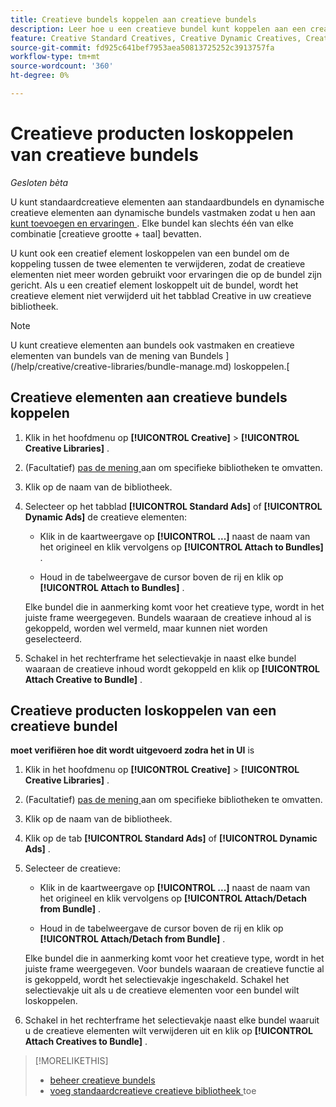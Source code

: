 ```yaml
---
title: Creatieve bundels koppelen aan creatieve bundels
description: Leer hoe u een creatieve bundel kunt koppelen aan een creatieve bundel.
feature: Creative Standard Creatives, Creative Dynamic Creatives, Creative Bundles
source-git-commit: fd925c641bef7953aea50813725252c3913757fa
workflow-type: tm+mt
source-wordcount: '360'
ht-degree: 0%

---
```


# Creatieve producten loskoppelen van creatieve bundels

*Gesloten bèta*

U kunt standaardcreatieve elementen aan standaardbundels en dynamische creatieve elementen aan dynamische bundels vastmaken zodat u hen aan [ kunt toevoegen en ervaringen ](/help/creative/experiences/experience-about.md). Elke bundel kan slechts één van elke combinatie \[creatieve grootte + taal\] bevatten.

U kunt ook een creatief element loskoppelen van een bundel om de koppeling tussen de twee elementen te verwijderen, zodat de creatieve elementen niet meer worden gebruikt voor ervaringen die op de bundel zijn gericht. Als u een creatief element loskoppelt uit de bundel, wordt het creatieve element niet verwijderd uit het tabblad Creative in uw creatieve bibliotheek.

>[!NOTE]
>
>U kunt creatieve elementen aan bundels ook vastmaken en creatieve elementen van bundels van de mening van Bundels ](/help/creative/creative-libraries/bundle-manage.md) loskoppelen.[

## Creatieve elementen aan creatieve bundels koppelen

1. Klik in het hoofdmenu op **[!UICONTROL Creative]** > **[!UICONTROL Creative Libraries]** .

1. (Facultatief) [ pas de mening ](/help/creative/introduction/customize-data-views.md) aan om specifieke bibliotheken te omvatten.

1. Klik op de naam van de bibliotheek.

1. Selecteer op het tabblad **[!UICONTROL Standard Ads]** of **[!UICONTROL Dynamic Ads]** de creatieve elementen:

   * Klik in de kaartweergave op **[!UICONTROL ...]** naast de naam van het origineel en klik vervolgens op **[!UICONTROL Attach to Bundles]** .

   * Houd in de tabelweergave de cursor boven de rij en klik op **[!UICONTROL Attach to Bundles]** .

   Elke bundel die in aanmerking komt voor het creatieve type, wordt in het juiste frame weergegeven. Bundels waaraan de creatieve inhoud al is gekoppeld, worden wel vermeld, maar kunnen niet worden geselecteerd.

1. Schakel in het rechterframe het selectievakje in naast elke bundel waaraan de creatieve inhoud wordt gekoppeld en klik op **[!UICONTROL Attach Creative to Bundle]** .

## Creatieve producten loskoppelen van een creatieve bundel

**moet verifiëren hoe dit wordt uitgevoerd zodra het in UI** is

<!-- Verify and edit all of the following, including the command names and where they're available -- not in UI yet as of 1/17. I'm not sure what the UI will really look like. -->

1. Klik in het hoofdmenu op **[!UICONTROL Creative]** > **[!UICONTROL Creative Libraries]** .

1. (Facultatief) [ pas de mening ](/help/creative/introduction/customize-data-views.md) aan om specifieke bibliotheken te omvatten.

1. Klik op de naam van de bibliotheek.

1. Klik op de tab **[!UICONTROL Standard Ads]** of **[!UICONTROL Dynamic Ads]** .

1. Selecteer de creatieve:

   * Klik in de kaartweergave op **[!UICONTROL ...]** naast de naam van het origineel en klik vervolgens op **[!UICONTROL Attach/Detach from Bundle]** .

   * Houd in de tabelweergave de cursor boven de rij en klik op **[!UICONTROL Attach/Detach from Bundle]** .

   Elke bundel die in aanmerking komt voor het creatieve type, wordt in het juiste frame weergegeven. Voor bundels waaraan de creatieve functie al is gekoppeld, wordt het selectievakje ingeschakeld. Schakel het selectievakje uit als u de creatieve elementen voor een bundel wilt loskoppelen.

1. Schakel in het rechterframe het selectievakje naast elke bundel waaruit u de creatieve elementen wilt verwijderen uit en klik op **[!UICONTROL Attach Creatives to Bundle]** .

<!-- What this should be like, but I don't think this will be implemented:

1. Select the creative:

   * In card view, click **[!UICONTROL ...]** next to the creative name, and then click **[!UICONTROL Detach from Bundle]**.
     
   * In table view, hold the cursor over the row and click **[!UICONTROL Detach from Bundle]**.

   Each bundle that's eligible for the creative type is listed in the right frame. Bundles to which the creative is already attached are listed but not selectable.

1. In the right frame, select the check box next to each bundle from which to remove the creative, and then click **[!UICONTROL Detach Creatives from Bundle]**.

1. Select the creative:

   * In card view, click **[!UICONTROL ...]** next to the creative name, and then click **[!UICONTROL Detach from Bundle]**.
     
   * In table view, hold the cursor over the row and click **[!UICONTROL Detach from Bundle]**.

   Each bundle that's eligible for the creative type is listed in the right frame. Bundles to which the creative is already attached are listed but not selectable.

1. In the right frame, select the check box next to each bundle from which to remove the creative, and then click **[!UICONTROL Detach Creatives from Bundle]**.

-->

>[!MORELIKETHIS]
>
>* [ beheer creatieve bundels ](/help/creative/creative-libraries/bundle-manage.md)
>* [ voeg standaardcreatieve creatieve bibliotheek ](creative-add-standard.md) toe
